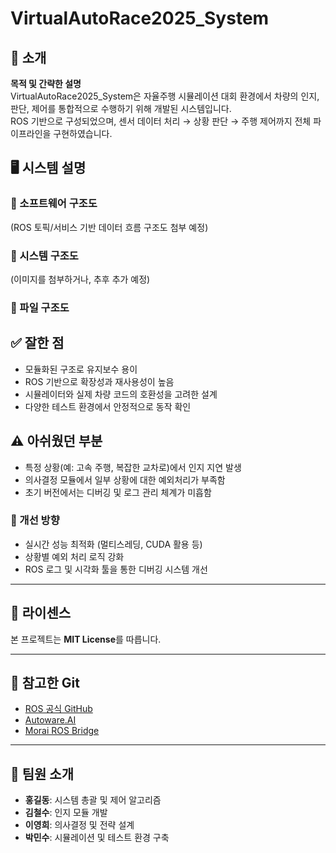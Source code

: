 # VirtualAutoRace2025_System

## 📌 소개
**목적 및 간략한 설명**  
VirtualAutoRace2025_System은 자율주행 시뮬레이션 대회 환경에서 차량의 인지, 판단, 제어를 통합적으로 수행하기 위해 개발된 시스템입니다.  
ROS 기반으로 구성되었으며, 센서 데이터 처리 → 상황 판단 → 주행 제어까지 전체 파이프라인을 구현하였습니다.  


## 🖥️ 시스템 설명

### 🔹 소프트웨어 구조도
(ROS 토픽/서비스 기반 데이터 흐름 구조도 첨부 예정)

### 🔹 시스템 구조도
(이미지를 첨부하거나, 추후 추가 예정)

### 🔹 파일 구조도

## ✅ 잘한 점
- 모듈화된 구조로 유지보수 용이  
- ROS 기반으로 확장성과 재사용성이 높음  
- 시뮬레이터와 실제 차량 코드의 호환성을 고려한 설계  
- 다양한 테스트 환경에서 안정적으로 동작 확인  

## ⚠️ 아쉬웠던 부분
- 특정 상황(예: 고속 주행, 복잡한 교차로)에서 인지 지연 발생  
- 의사결정 모듈에서 일부 상황에 대한 예외처리가 부족함  
- 초기 버전에서는 디버깅 및 로그 관리 체계가 미흡함

### 🔧 개선 방향
- 실시간 성능 최적화 (멀티스레딩, CUDA 활용 등)  
- 상황별 예외 처리 로직 강화  
- ROS 로그 및 시각화 툴을 통한 디버깅 시스템 개선

---

## 📜 라이센스
본 프로젝트는 **MIT License**를 따릅니다.  

---

## 📂 참고한 Git
- [ROS 공식 GitHub](https://github.com/ros)  
- [Autoware.AI](https://github.com/Autoware-AI)  
- [Morai ROS Bridge](https://github.com/MORAI-Autonomous/MORAI-ROS)  

---

## 👥 팀원 소개
- **홍길동**: 시스템 총괄 및 제어 알고리즘  
- **김철수**: 인지 모듈 개발  
- **이영희**: 의사결정 및 전략 설계  
- **박민수**: 시뮬레이션 및 테스트 환경 구축  
